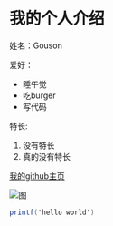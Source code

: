 # 我的个人介绍

姓名：Gouson

爱好：
* 睡午觉
* 吃burger
* 写代码

特长:
 1. 没有特长
 2. 真的没有特长

[我的github主页](https://github.com/Gouson)

![图](https://bkimg.cdn.bcebos.com/pic/e1fe9925bc315c60049e02b582b1cb1349547764?x-bce-process=image/resize,m_lfit,w_268,limit_1/format,f_jpg)

```C#
printf('hello world')
```
